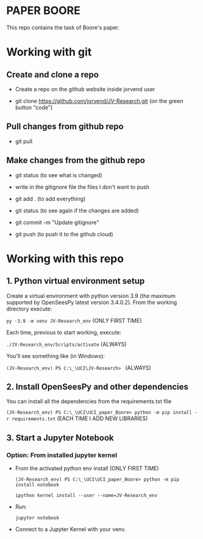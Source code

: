 # PAPER BOORE

This repo contains the task of Boore's paper. 

# Working with git

## Create and clone a repo

- Create a repo on the github website inside jorvend user

- git clone https://github.com/jorvend/JV-Research.git (on the green button "code")

## Pull changes from github repo

- git pull

## Make changes from the github repo

- git status (to see what is changed)

- write in the gitignore file the files I don't want to push

- git add . (to add everything)

- git status (to see again if the changes are added)

- git commit -m "Update gitignore"

- git push (to push it to the github cloud)

# Working with this repo

## 1. Python virtual environment setup

Create a virtual environment with python version 3.9 (the maximum supported by OpenSeesPy latest version 3.4.0.2). From the working directory execute:

`py -3.9 -m venv JV-Research_env` (ONLY FIRST TIME)

Each time, previous to start working, execute:

`./JV-Research_env/Scripts/activate` (ALWAYS)

You'll see something like (in Windows):

`(JV-Research_env) PS C:\_\UCI\JV-Research> ` (ALWAYS)

## 2. Install OpenSeesPy and other dependencies

You can install all the dependencies from the requirements.txt file

`(JV-Research_env) PS C:\_\UCI\UCI_paper_Boore> python -m pip install -r requirements.txt` (EACH TIME I ADD NEW LIBRARIES)

## 3. Start a Jupyter Notebook

### Option: From installed jupyter kernel

- From the activated python env install (ONLY FIRST TIME)

  `(JV-Research_env) PS C:\_\UCI\UCI_paper_Boore> python -m pip install notebook`

  `ipython kernel install --user --name=JV-Research_env`

- Run:

  `jupyter notebook`

- Connect to a Jupyter Kernel with your venv.
